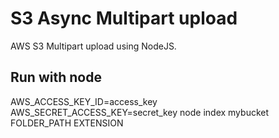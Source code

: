 # S3 Async Multipart upload

AWS S3 Multipart upload using NodeJS.

## Run with node
AWS_ACCESS_KEY_ID=access_key AWS_SECRET_ACCESS_KEY=secret_key node index mybucket FOLDER_PATH EXTENSION